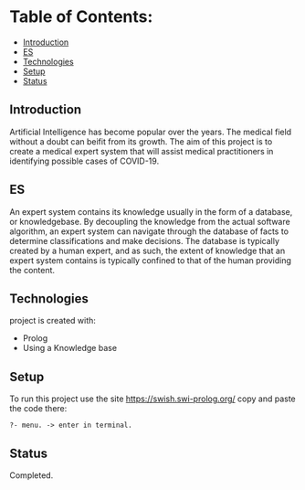 # Table of Contents:
* [Introduction](#Introduction)
* [ES](#ES)
* [Technologies](#Technologies)
* [Setup](#Setup)
* [Status](#Status)

## Introduction 
Artificial Intelligence has become popular over the years. The medical field without a doubt can beifit from its growth.
The aim of this project is to create a medical expert system that will assist medical practitioners in identifying possible 
cases of COVID-19.

## ES
An expert system contains its knowledge usually in the form of a database, or knowledgebase. 
By decoupling the knowledge from the actual software algorithm, an expert system can navigate through the database of facts to determine classifications and make decisions. 
The database is typically created by a human expert, and as such, the extent of knowledge that an expert system contains is typically confined to that
of the human providing the content.

## Technologies
project is created with:
* Prolog
* Using a Knowledge base

## Setup
To run this project use the site https://swish.swi-prolog.org/ copy and paste the code there: 
```
?- menu. -> enter in terminal.
```

## Status
Completed.
